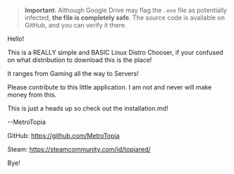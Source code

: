 > **Important**: Although Google Drive may flag the `.exe` file as potentially infected, **the file is completely safe**. The source code is available on GitHub, and you can verify it there.


Hello!

This is a REALLY simple and BASIC Linux Distro Chooser, if your confused on what distribution to download this is the place!

It ranges from Gaming all the way to Servers!

Please contribute to this little application. I am not and never will make money from this.

This is just a heads up so check out the installation.md!

--MetroTopia 

GitHub: https://github.com/MetroTopia

Steam: https://steamcommunity.com/id/topiared/

Bye!
